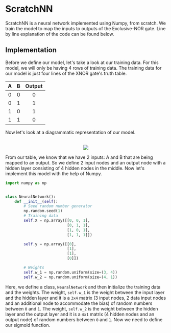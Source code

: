 # ScratchNN

ScratchNN is a neural network implemented using Numpy, from scratch. We train the model to map the inputs to outputs of the Exclusive-NOR gate. Line by line explanation of the code can be found below.

## Implementation

Before we define our model, let's take a look at our training data. For this model, we will only be having 4 rows of training data. The training data for our model is just four lines of the XNOR gate's truth table. 

| A  | B  | Output |
|:--:|:--:|:------:|
|0   |0   |0       |
|0   |1   |1       |
|1   |0   |1       |
|1   |1   |0       |

Now let's look at a diagrammatic representation of our model.

<div align="center">
<br><img src="https://cldup.com/zJzDxXKT-z.png"><br>
</div>

From our table, we know that we have 2 inputs: A and B that are being mapped to an output. So we define 2 input nodes and an output node with a hidden layer consisting of 4 hidden nodes in the middle. Now let's implement this model with the help of Numpy.

```python
import numpy as np


class NeuralNetwork():
    def __init__(self):
        # Seed random number generator
        np.random.seed(1)
        # Training data
        self.X = np.array([[0, 0, 1],
                           [0, 1, 1],
                           [1, 0, 1],
                           [1, 1, 1]])

        self.y = np.array([[0],
                           [1],
                           [1],
                           [0]])

        # Weights
        self.w_1 = np.random.uniform(size=(3, 4))
        self.w_2 = np.random.uniform(size=(4, 1))
```

Here, we define a class, `NeuralNetwork` and then initialize the training data and the weights. The weight, `self.w_1` is the weight between the input layer and the hidden layer and it is a `3x4` matrix (3 input nodes, 2 data input nodes and an additional node to accommodate the bias) of random numbers between `0` and `1`. The weight, `self.w_2` is the weight between the hidden layer and the output layer and it is a `4x1` matrix (4 hidden nodes and an output node) of random numbers between `0` and `1`. Now we need to define our sigmoid function.